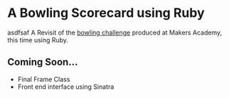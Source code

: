 # A Bowling Scorecard using Ruby
asdfsaf
A Revisit of the [bowling challenge](https://github.com/robertpulson/bowling-challenge) produced at Makers Academy, this time using Ruby.

## Coming Soon...

* Final Frame Class
* Front end interface using Sinatra

